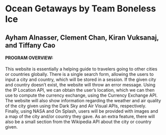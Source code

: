 # Ocean Getaways by Team Boneless Ice
## Ayham Alnasser, Clement Chan, Kiran Vuksanaj, and Tiffany Cao

#### PROGRAM OVERVIEW:

This website is essentially a helping guide to travelers going to other cities or countries globally. There is a single search
form, allowing the users to input a city and country, which will be stored in a session. If the given city and country doesn’t exist, the website will throw an
error message. Using the IP Location API, we can obtain the user’s location, which we can then use to compute the currency exchange, using the Currency Exchange
API. The website will also show information regarding the weather and air quality of the city given using the Dark Sky and Air Visual APIs, respectively. Finally,
using NASA and On Splash, users will be provided with images and a map of the city and/or country they gave. As an extra feature, there will also be a small
section from the Wikipedia API about the city or country given.

